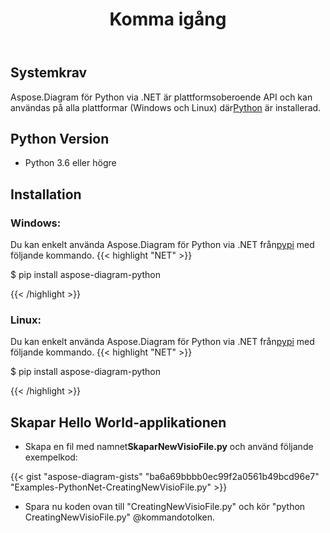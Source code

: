 ﻿---
title: Komma igång
linktitle: Komma igång
type: docs
weight: 4
url: /sv/python-net/getting-started/ 
keywords: python, visio, instal
description: Ställ in Aspose.Diagram för Python via .NET och installationsriktlinjer.
---
## **Systemkrav**
 Aspose.Diagram för Python via .NET är plattformsoberoende API och kan användas på alla plattformar (Windows och Linux) där[Python](https://www.python.org/downloads/) är installerad.

## **Python Version**
- Python 3.6 eller högre

## **Installation**
### **Windows:**
 Du kan enkelt använda Aspose.Diagram för Python via .NET från[pypi](https://pypi.org/project/aspose-diagram-python/) med följande kommando.
{{< highlight "NET" >}}

 $ pip install aspose-diagram-python

{{< /highlight >}}

### **Linux:**
 Du kan enkelt använda Aspose.Diagram för Python via .NET från[pypi](https://pypi.org/project/aspose-diagram-python/) med följande kommando.
{{< highlight "NET" >}}

 $ pip install aspose-diagram-python

{{< /highlight >}}

## **Skapar Hello World-applikationen**

-  Skapa en fil med namnet**SkaparNewVisioFile.py** och använd följande exempelkod:

{{< gist "aspose-diagram-gists" "ba6a69bbbb0ec99f2a0561b49bcd96e7" "Examples-PythonNet-CreatingNewVisioFile.py" >}}

- Spara nu koden ovan till "CreatingNewVisioFile.py" och kör "python CreatingNewVisioFile.py" @kommandotolken.
